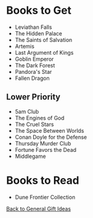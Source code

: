 # Books to Get

- Leviathan Falls
- The Hidden Palace
- The Saints of Salvation
- Artemis
- Last Argument of Kings
- Goblin Emperor
- The Dark Forest
- Pandora's Star
- Fallen Dragon

## Lower Priority

- 5am Club
- The Engines of God
- The Cruel Stars
- The Space Between Worlds
- Conan Doyle for the Defense
- Thursday Murder Club
- Fortune Favors the Dead
- Middlegame

# Books to Read

- Dune Frontier Collection

[Back to General Gift Ideas](https://github.com/TerryLansdown/lists/blob/master/2022/general-gift-ideas.md)